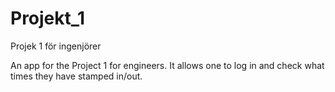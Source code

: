 # Projekt_1
Projek 1 för ingenjörer

An app for the Project 1 for engineers. It allows one to log in and check what times they have stamped in/out.
